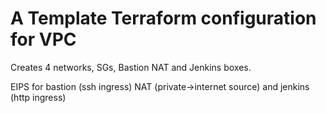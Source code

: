# A Template Terraform configuration for VPC

Creates 4 networks, SGs, Bastion NAT and Jenkins boxes.

EIPS for bastion (ssh ingress) NAT (private->internet source) and jenkins (http ingress)
